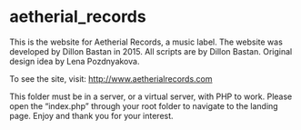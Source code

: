 # aetherial_records

This is the website for Aetherial Records, a music label.
The website was developed by Dillon Bastan in 2015. All scripts are by Dillon Bastan. Original design idea by Lena Pozdnyakova.

To see the site, visit: http://www.aetherialrecords.com

This folder must be in a server, or a virtual server, with PHP to work. Please open the “index.php” through your root folder to navigate to the landing page. Enjoy and thank you for your interest.
